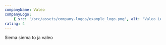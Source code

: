 ```yaml
---
companyName: Valeo
companyLogo:
    { src: '/src/assets/company-logos/example_logo.png', alt: 'Valeo Logo' }
rating: 4
---
```


Siema siema to ja valeo
